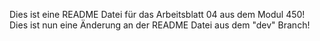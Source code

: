 Dies ist eine README Datei für das Arbeitsblatt 04 aus dem Modul 450!
Dies ist nun eine Änderung an der README Datei aus dem "dev" Branch!

